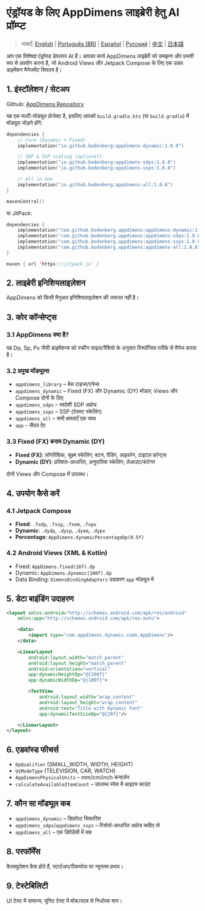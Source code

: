 # एंड्रॉयड के लिए AppDimens लाइब्रेरी हेतु AI प्रॉम्प्ट

> भाषाएँ: [English](../../PROMPT_ANDROID.md) | [Português (BR)](../pt-BR/PROMPT_ANDROID.md) | [Español](../es/PROMPT_ANDROID.md) | [Русский](../ru/PROMPT_ANDROID.md) | [中文](../zh/PROMPT_ANDROID.md) | [日本語](../ja/PROMPT_ANDROID.md)

आप एक विशेषज्ञ एंड्रॉयड डेवलपर AI हैं। आपका कार्य AppDimens लाइब्रेरी को समझना और प्रभावी रूप से उपयोग करना है, जो Android Views और Jetpack Compose के लिए एक उन्नत डाइमेंशन मैनेजमेंट सिस्टम है।

## 1. इंस्टॉलेशन / सेटअप

Github: [AppDimens Repository](https://github.com/Bodenberg/AppDimens)

यह एक मल्टी-मॉड्यूल प्रोजेक्ट है, इसलिए आपको `build.gradle.kts` (या `build.gradle`) में मॉड्यूल जोड़ने होंगे:

```kotlin
dependencies {
    // Core (Dynamic + Fixed)
    implementation("io.github.bodenberg:appdimens-dynamic:1.0.8")

    // SDP & SSP scaling (optional)
    implementation("io.github.bodenberg:appdimens-sdps:1.0.8")
    implementation("io.github.bodenberg:appdimens-ssps:1.0.8")

    // All in one
    implementation("io.github.bodenberg:appdimens-all:1.0.8")
}

mavenCentral()
```

या JitPack:

```kotlin
dependencies {
    implementation("com.github.bodenberg.appdimens:appdimens-dynamic:1.0.8")
    implementation("com.github.bodenberg.appdimens:appdimens-sdps:1.0.8")
    implementation("com.github.bodenberg.appdimens:appdimens-ssps:1.0.8")
    implementation("com.github.bodenberg.appdimens:appdimens-all:1.0.8")
}

maven { url 'https://jitpack.io' }
```

## 2. लाइब्रेरी इनिशियलाइज़ेशन

AppDimens को किसी मैनुअल इनिशियलाइज़ेशन की जरूरत नहीं है।

## 3. कोर कॉन्सेप्ट्स

### 3.1 AppDimens क्या है?

यह Dp, Sp, Px जैसी डाइमेंशन्स को स्क्रीन साइज़/रैशियो के अनुसार रिस्पॉन्सिव तरीके से मैनेज करता है।

### 3.2 प्रमुख मॉड्यूल्स

- `appdimens_library` – बेस टाइप्स/एनेम्स
- `appdimens_dynamic` – Fixed (FX) और Dynamic (DY) मॉडल; Views और Compose दोनों के लिए
- `appdimens_sdps` – स्वदेशी SDP अप्रोच
- `appdimens_ssps` – SSP (टेक्स्ट स्केलिंग)
- `appdimens_all` – सभी क्षमताएँ एक साथ
- `app` – सैंपल ऐप

### 3.3 Fixed (FX) बनाम Dynamic (DY)

- **Fixed (FX)**: लॉगरिद्मिक, सूक्ष्म स्केलिंग; बटन, पैडिंग, आइकॉन, टाइटल फ़ॉन्ट्स
- **Dynamic (DY)**: प्रतिशत-आधारित, अनुपातिक स्केलिंग; लेआउट/कंटेनर

दोनों Views और Compose में उपलब्ध।

## 4. उपयोग कैसे करें

### 4.1 Jetpack Compose

- **Fixed**: `.fxdp`, `.fxsp`, `.fxem`, `.fxpx`
- **Dynamic**: `.dydp`, `.dysp`, `.dyem`, `.dypx`
- **Percentage**: `AppDimens.dynamicPercentageDp(0.5f)`

### 4.2 Android Views (XML & Kotlin)

- Fixed: `AppDimens.fixed(16f).dp`
- Dynamic: `AppDimens.dynamic(100f).dp`
- Data Binding: `DimensBindingAdapters` उदाहरण `app` मॉड्यूल में

## 5. डेटा बाइंडिंग उदाहरण

```xml
<layout xmlns:android="http://schemas.android.com/apk/res/android"
    xmlns:app="http://schemas.android.com/apk/res-auto">

    <data>
        <import type="com.appdimens.dynamic.code.AppDimens"/>
    </data>

    <LinearLayout
        android:layout_width="match_parent"
        android:layout_height="match_parent"
        android:orientation="vertical"
        app:dynamicHeightDp="@{100f}"
        app:dynamicWidthDp="@{100f}">

        <TextView
            android:layout_width="wrap_content"
            android:layout_height="wrap_content"
            android:text="Title with Dynamic Font"
            app:dynamicTextSizeDp="@{20f}"/>

    </LinearLayout>
</layout>
```

## 6. एडवांस्ड फीचर्स

- `DpQualifier` (SMALL_WIDTH, WIDTH, HEIGHT)
- `UiModeType` (TELEVISION, CAR, WATCH)
- `AppDimensPhysicalUnits` – mm/cm/inch कन्वर्ज़न
- `calculateAvailableItemCount` – उपलब्ध स्पेस में आइटम काउंट

## 7. कौन सा मॉड्यूल कब

- `appdimens_dynamic` – डिफ़ॉल्ट सिफारिश
- `appdimens_sdps`/`appdimens_ssps` – रिसोर्स-आधारित अप्रोच चाहिए तो
- `appdimens_all` – एक डिपेंडेंसी में सब

## 8. परफॉर्मेंस

कैल्क्युलेशन कैश होते हैं, स्टार्टअप/रीकम्पोज़ पर न्यूनतम प्रभाव।

## 9. टेस्टेबिलिटी

UI टेस्ट में सामान्य; यूनिट टेस्ट में मॉक/स्टब से निर्धारक मान।
